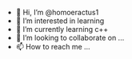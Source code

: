 - 👋 Hi, I’m @homoeractus1
- 👀 I’m interested in learning 
- 🌱 I’m currently learning c++
- 💞️ I’m looking to collaborate on ...
- 📫 How to reach me ...

<!---
homoeractus1/homoeractus1 is a ✨ special ✨ repository because its `README.md` (this file) appears on your GitHub profile.
You can click the Preview link to take a look at your changes.
--->
